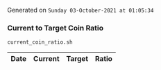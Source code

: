 Generated on `Sunday 03-October-2021 at 01:05:34`

### Current to Target Coin Ratio
`current_coin_ratio.sh`

Date|Current|Target|Ratio
---|---|---|---
